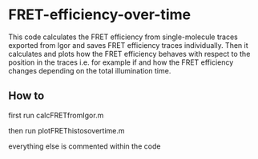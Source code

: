 # FRET-efficiency-over-time
This code calculates the FRET efficiency from single-molecule traces exported from Igor and saves FRET efficiency traces individually. Then it calculates and plots how the FRET efficiency behaves with respect to the position in the traces i.e. for example if and how the FRET efficiency changes depending on the total illumination time.

## How to

first run calcFRETfromIgor.m

then run plotFREThistosovertime.m

everything else is commented within the code
